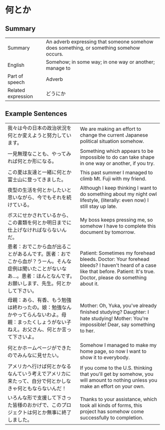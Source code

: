 # 何とか

## Summary

<table><tr>   <td>Summary</td>   <td>An adverb expressing that someone somehow does something, or something somehow occurs.</td></tr><tr>   <td>English</td>   <td>Somehow; in some way; in one way or another; manage to</td></tr><tr>   <td>Part of speech</td>   <td>Adverb</td></tr><tr>   <td>Related expression</td>   <td>どうにか</td></tr></table>

## Example Sentences

<table><tr>   <td>我々は今の日本の政治状況を何とか変えようと努力しています。</td>   <td>We are making an effort to change the current Japanese political situation somehow.</td></tr><tr>   <td>一見無理なことも、やってみれば何とか形になる。</td>   <td>Something which appears to be impossible to do can take shape in one way or another, if you try.</td></tr><tr>   <td>この夏は友達と一緒に何とか富士山に登ってきました。</td>   <td>This past summer I managed to climb Mt. Fuji with my friend.</td></tr><tr>   <td>夜型の生活を何とかしたいと思いながら、今でもそれを続けている。</td>   <td>Although I keep thinking I want to do something about my night owl lifestyle, (literally: even now) I still stay up late.</td></tr><tr>   <td>ボスにせかされているから、この書類を何とか明日までに仕上げなければならないんだ。</td>   <td>My boss keeps pressing me, so somehow I have to complete this document by tomorrow.</td></tr><tr>   <td>患者：おでこから血が出ることがあるんです。医者：おでこから血が？うーん。そんな症例は聞いたことがないなあ…。患者：ほんとなんです。お願いします、先生。何とかして下さい。</td>   <td>Patient: Sometimes my forehead bleeds. Doctor: Your forehead bleeds? I haven't heard of a case like that before. Patient: It's true. Doctor, please do something about it.</td></tr><tr>   <td>母親：あら、有香、もう勉強は終わったの。娘：勉強なんかやってらんないわよ。母親：まったくしょうがない子ねえ。お父さん、何とか言って下さいよ。</td>   <td>Mother: Oh, Yuka, you've already ﬁnished studying? Daughter: I hate studying! Mother: You're impossible! Dear, say something to her.</td></tr><tr>   <td>何とかホームページができたのでみんなに見せたい。</td>   <td>Somehow I managed to make my home page, so now I want to show it to everybody.</td></tr><tr>   <td>アメリカへ行けば何とかなるなんていう考えでアメリカに来たって、自分で何とかしなきゃ何ともならないんだ！</td>   <td>If you come to the U.S. thinking that you'll get by somehow, you will amount to nothing unless you make an effort on your own.</td></tr><tr>   <td>いろんな形で支援して下さった皆様のおかげで、このプロジェクトは何とか無事に終了しました。</td>   <td>Thanks to your assistance, which took all kinds of forms, this project has somehow come successfully to completion.</td></tr></table>

